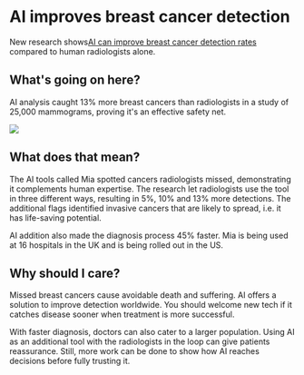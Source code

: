 # AI improves breast cancer detection

New research shows[AI can improve breast cancer detection rates](https://www.ft.com/content/d3b462a3-8085-43d7-9e37-a78564907d2c?utm_source=bensbites\&utm_medium=referral\&utm_campaign=ai-improves-breast-cancer-detection) compared to human radiologists alone.

## What's going on here?

AI analysis caught 13% more breast cancers than radiologists in a study of 25,000 mammograms, proving it's an effective safety net.

![](https://media.beehiiv.com/cdn-cgi/image/fit=scale-down,format=auto,onerror=redirect,quality=80/uploads/asset/file/66dcebc0-4778-4b6c-a599-4de546658b65/image.png?t=1700216855)

## What does that mean?

The AI tools called Mia spotted cancers radiologists missed, demonstrating it complements human expertise. The research let radiologists use the tool in three different ways, resulting in 5%, 10% and 13% more detections. The additional flags identified invasive cancers that are likely to spread, i.e. it has life-saving potential.

AI addition also made the diagnosis process 45% faster. Mia is being used at 16 hospitals in the UK and is being rolled out in the US.

## Why should I care?

Missed breast cancers cause avoidable death and suffering. AI offers a solution to improve detection worldwide. You should welcome new tech if it catches disease sooner when treatment is more successful.

With faster diagnosis, doctors can also cater to a larger population. Using AI as an additional tool with the radiologists in the loop can give patients reassurance. Still, more work can be done to show how AI reaches decisions before fully trusting it.
